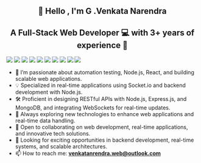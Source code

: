 <h2 align="center">
    👋  Hello , I'm  G .Venkata Narendra
  </h2> 
  <h2 align="center">
    A Full-Stack Web Developer 💻 with 3+ years of experience 💼
   </h2> 
 
  <span>
    <img src="https://img.shields.io/badge/javascript-%23323330.svg?style=for-the-badge&logo=javascript&logoColor=%23F7DF1E">
    <img src="https://img.shields.io/badge/react-%2320232a.svg?style=for-the-badge&logo=react&logoColor=%2361DAFB">
    <img src="https://img.shields.io/badge/Context--Api-000000?style=for-the-badge&logo=react">
    <img src="https://img.shields.io/badge/redux-%23593d88.svg?style=for-the-badge&logo=redux&logoColor=white" >
    <img src="https://img.shields.io/badge/node.js-6DA55F?style=for-the-badge&logo=node.js&logoColor=white">
    <img src="https://img.shields.io/badge/express.js-%23404d59.svg?style=for-the-badge&logo=express&logoColor=%2361DAFB">
    <img src="https://img.shields.io/badge/MongoDB-%234ea94b.svg?style=for-the-badge&logo=mongodb&logoColor=white">
    <img src="https://img.shields.io/badge/Socket.io-black?style=for-the-badge&logo=socket.io&badgeColor=010101">
    <img src="https://img.shields.io/badge/Amazon%20S3-FF9900?style=for-the-badge&logo=amazons3&logoColor=white">
    <img src="https://img.shields.io/badge/redis-%23DD0031.svg?style=for-the-badge&logo=redis&logoColor=white">
      
  </span>

  
 <ul align=”center”>
      <li>👀 I’m passionate about automation testing, Node.js, React, and building scalable web applications.</li>
      <li>💡 Specialized in real-time applications using Socket.io and backend development with Node.js.</li>
      <li>🛠️ Proficient in designing RESTful APIs with Node.js, Express.js, and MongoDB, and integrating WebSockets for real-time updates.</li>
      <li>🎯 Always exploring new technologies to enhance web applications and real-time data handling.</li>
      <li>🚀 Open to collaborating on web development, real-time applications, and innovative tech solutions.</li>
      <li>💼 Looking for exciting opportunities in backend development, real-time systems, and scalable architectures.</li>
      <li>📫 How to reach me: <a href='venkatanrendra.web@outlook.com' styles='text-decoration: none'><b>venkatanrendra.web@outlook.com</b></a></li>
 <ul>

<!---
GVenkat-136/GVenkat-136 is a ✨ special ✨ repository because its `README.md` (this file) appears on your GitHub profile.
You can click the Preview link to take a look at your changes.
--->

